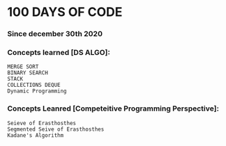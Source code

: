 # 100 DAYS OF CODE 
### Since december 30th 2020

### Concepts learned [DS ALGO]:
    MERGE SORT 
    BINARY SEARCH
    STACK
    COLLECTIONS DEQUE 
    Dynamic Programming  

### Concepts Leanred [Competeitive Programming Perspective]:
    Seieve of Erasthosthes
    Segmented Seive of Erasthosthes
    Kadane's Algorithm
